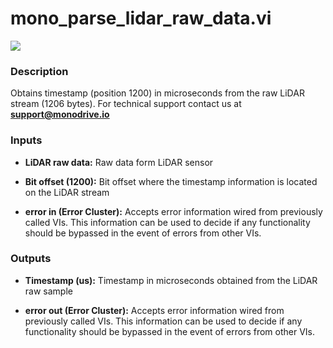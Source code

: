 # mono_parse_lidar_raw_data.vi

<p class="img_container">
<img class="lg_img" src="../mono_obtain_timestamp.png"/>
</p>

### Description

Obtains timestamp (position 1200) in microseconds from the raw LiDAR stream (1206 bytes).
For technical support contact us at <b>support@monodrive.io</b> 

### Inputs

- **LiDAR raw data:**  Raw data form LiDAR sensor
 

- **Bit offset (1200):**  Bit offset where the timestamp information is located on the
LiDAR stream
 

- **error in (Error Cluster):** Accepts error information wired from previously called VIs. This information can be used to decide if any functionality should be bypassed in the event of errors from other VIs. 

### Outputs

- **Timestamp (us):**  Timestamp in microseconds obtained from the LiDAR raw sample

- **error out (Error Cluster):** Accepts error information wired from previously called VIs. This information can be used to decide if any functionality should be bypassed in the event of errors from other VIs. 

<p>&nbsp;</p>
